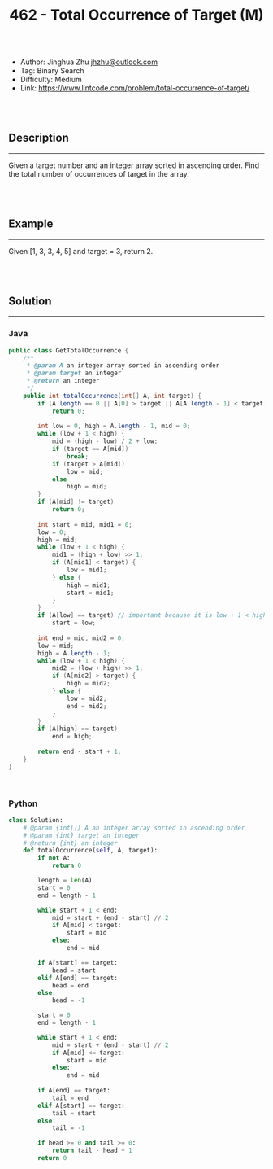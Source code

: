 # <center>462 - Total Occurrence of Target (M)</center> 



<br></br>

* Author: Jinghua Zhu <jhzhu@outlook.com>
* Tag: Binary Search
* Difficulty: Medium
* Link: https://www.lintcode.com/problem/total-occurrence-of-target/

<br></br>



## Description
----
Given a target number and an integer array sorted in ascending order. Find the total number of occurrences of target in the array.

<br></br>



## Example
----
Given [1, 3, 3, 4, 5] and target = 3, return 2.

<br></br>



## Solution
----
### Java
```java
public class GetTotalOccurrence {
	/**
     * @param A an integer array sorted in ascending order
     * @param target an integer
     * @return an integer
     */
    public int totalOccurrence(int[] A, int target) {
        if (A.length == 0 || A[0] > target || A[A.length - 1] < target)
            return 0;
        
        int low = 0, high = A.length - 1, mid = 0;
        while (low + 1 < high) {
            mid = (high - low) / 2 + low;
            if (target == A[mid])
                break;
            if (target > A[mid])
                low = mid;
            else 
                high = mid;
        }
        if (A[mid] != target)
        	return 0;
        
        int start = mid, mid1 = 0;
        low = 0;
        high = mid;
        while (low + 1 < high) {
        	mid1 = (high + low) >> 1;
        	if (A[mid1] < target) {
        		low = mid1;
        	} else {
        		high = mid1;
        		start = mid1;
        	}
        }
        if (A[low] == target) // important because it is low + 1 < high, not low <= high
        	start = low;
        
        int end = mid, mid2 = 0;
        low = mid;
        high = A.length - 1;
        while (low + 1 < high) {
        	mid2 = (low + high) >> 1;
        	if (A[mid2] > target) {
        		high = mid2;
        	} else {
        		low = mid2;
        		end = mid2;
        	}
        }
        if (A[high] == target) 
        	end = high;
        
        return end - start + 1;
    }
}
```

<br>


### Python
```python
class Solution:
    # @param {int[]} A an integer array sorted in ascending order
    # @param {int} target an integer
    # @return {int} an integer
    def totalOccurrence(self, A, target):
        if not A:
            return 0

        length = len(A)
        start = 0
        end = length - 1

        while start + 1 < end:
            mid = start + (end - start) // 2
            if A[mid] < target:
                start = mid
            else:
                end = mid

        if A[start] == target:
            head = start
        elif A[end] == target:
            head = end
        else:
            head = -1

        start = 0
        end = length - 1

        while start + 1 < end:
            mid = start + (end - start) // 2
            if A[mid] <= target:
                start = mid
            else:
                end = mid
                
        if A[end] == target:
            tail = end
        elif A[start] == target:
            tail = start
        else:
            tail = -1

        if head >= 0 and tail >= 0:
            return tail - head + 1
        return 0
```